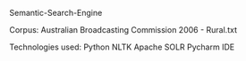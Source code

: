 Semantic-Search-Engine

Corpus: 
Australian Broadcasting Commission 2006 - Rural.txt

Technologies used: 
Python
NLTK
Apache SOLR
Pycharm IDE
